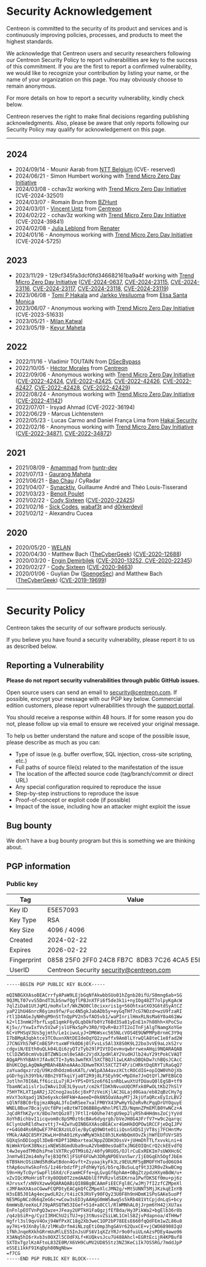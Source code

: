 # Security Acknowledgement

Centreon is committed to the security of its product and services and is continuously improving policies, processes, and products to meet the highest standards.

We acknowledge that Centreon users and security researchers following our Centreon Security Policy to report vulnerabilities are key to the success of this commitment.
If you are the first to report a confirmed vulnerability, we would like to recognize your contribution by listing your name, or the name of your organization on this page.
You may obviously choose to remain anonymous.

For more details on how to report a security vulnerability, kindly check below.

Centreon reserves the right to make final decisions regarding publishing acknowledgments. Also, please be aware that only reports following our Security Policy may qualify for acknowledgement on this page.

---

## 2024

* 2024/09/14 - Mounir Aarab from [NTT Belgium](https://services.global.ntt/) (CVE- reserved)
* 2024/06/21 - Simon Humbert working with [Trend Micro Zero Day Initiative](https://www.zerodayinitiative.com/)
* 2024/03/08 - cchav3z working with [Trend Micro Zero Day Initiative](https://www.zerodayinitiative.com/) (CVE-2024-32501)
* 2024/03/07 - Romain Brun from [BZHunt](https://bzhunt.fr/)
* 2024/03/01 - [Vincent Untz](https://github.com/vuntz) from [Centreon](https://www.centreon.com)
* 2024/02/22 - cchav3z working with [Trend Micro Zero Day Initiative](https://www.zerodayinitiative.com/) (CVE-2024-39841)
* 2024/02/08 - [Julia Leblond](https://github.com/JuliaLblnd) from [Renater](https://www.renater.fr/)
* 2024/01/16 - Anonymous working with [Trend Micro Zero Day Initiative](https://www.zerodayinitiative.com/) (CVE-2024-5725)

## 2023

* 2023/11/29 - 129cf345fa3dcf0fd346682161ba9a4f working with [Trend Micro Zero Day Initiative](https://www.zerodayinitiative.com/) ([CVE-2024-0637](https://www.zerodayinitiative.com/advisories/ZDI-24-118/), [CVE-2024-23115](https://www.zerodayinitiative.com/advisories/ZDI-24-117/), [CVE-2024-23116](https://www.zerodayinitiative.com/advisories/ZDI-24-116/), [CVE-2024-23117](https://www.zerodayinitiative.com/advisories/ZDI-24-115/), [CVE-2024-23118](https://www.zerodayinitiative.com/advisories/ZDI-24-114/), [CVE-2024-23119](https://www.zerodayinitiative.com/advisories/ZDI-24-113/))
* 2023/06/08 - [Tomi P Hakala](mailto:tomi.p.hakala@elisa.fi) and [Jarkko Vesiluoma](mailto:jarkko.vesiluoma@elisa.fi) from [Elisa Santa Monica](https://www.elisasantamonica.fi)
* 2023/06/07 - Anonymous working with [Trend Micro Zero Day Initiative](https://www.zerodayinitiative.com/) (CVE-2023-51633)
* 2023/05/21 - [Milan Katwal](https://twitter.com/milankatwal99)
* 2023/05/19 - [Keyur Maheta](mailto:nthanvs@gmail.com)

## 2022

* 2022/11/16 - Vladimir TOUTAIN from [DSecBypass](https://www.dsecbypass.com)
* 2022/10/05 - [Héctor Morales](mailto:hmorales@centreon.com) from [Centreon](https://www.centreon.com)
* 2022/09/06 - Anonymous working with [Trend Micro Zero Day Initiative](https://www.zerodayinitiative.com/) ([CVE-2022-42424](https://www.zerodayinitiative.com/advisories/ZDI-22-1395/), [CVE-2022-42425](https://www.zerodayinitiative.com/advisories/ZDI-22-1396/), [CVE-2022-42426](https://www.zerodayinitiative.com/advisories/ZDI-22-1397/), [CVE-2022-42427](https://www.zerodayinitiative.com/advisories/ZDI-22-1398/), [CVE-2022-42428](https://www.zerodayinitiative.com/advisories/ZDI-22-1399/), [CVE-2022-42429](https://www.zerodayinitiative.com/advisories/ZDI-22-1394/))
* 2022/08/24 - Anonymous working with [Trend Micro Zero Day Initiative](https://www.zerodayinitiative.com/) ([CVE-2022-41142](https://www.zerodayinitiative.com/advisories/ZDI-22-1326/))
* 2022/07/01 - Irsyad Ahmad (CVE-2022-36194)
* 2022/06/29 - Marcus Lichtenstern
* 2022/05/23 - Lucas Carmo and Daniel França Lima from [Hakaï Security](https://www.hakaioffensivesecurity.com/)
* 2022/02/16 - Anonymous working with [Trend Micro Zero Day Initiative](https://www.zerodayinitiative.com/) ([CVE-2022-34871](https://www.zerodayinitiative.com/advisories/ZDI-22-953/), [CVE-2022-34872](https://www.zerodayinitiative.com/advisories/ZDI-22-954/))

## 2021

* 2021/08/09 - [Amammad](https://huntr.dev/users/amammad) from [huntr-dev](https://huntr.dev/)
* 2021/07/13 - [Gaurang Maheta](https://www.linkedin.com/in/gaurang883)
* 2021/06/21 - [Bao Chau](https://www.linkedin.com/in/nhubaochau/) / CyRadar
* 2021/04/07 - [Synacktiv](https://www.synacktiv.com/), Guillaume André and Théo Louis-Tisserand
* 2021/03/23 - [Benoit Poulet](https://twitter.com/poulet_benoit)
* 2021/02/22 - [Cody Sixteen](https://twitter.com/CodySixteen) ([CVE-2020-22425](https://code610.blogspot.com/2020/04/postauth-sqli-in-centreon-1910-1el7.html))
* 2021/02/16 - [Sick Codes](https://twitter.com/sickcodes), [wabaf3t](https://twitter.com/wabafet1) and [d0rkerdevil](https://twitter.com/d0rkerdevil)
* 2021/02/12 - Alexandru Cucea

## 2020

* 2020/05/20 - [WELAN](https://welan.fr/)
* 2020/04/30 - Matthew Bach ([TheCyberGeek](https://thecybergeek.co.uk/)) ([CVE-2020-12688](https://github.com/TheCyberGeek/Centreon-20.04))
* 2020/03/20 - [Engin Demirbilek](https://github.com/EnginDemirbilek) ([CVE-2020-13252, CVE-2020-22345](https://engindemirbilek.github.io/centreon-19.10-rce))
* 2020/02/27 - [Cody Sixteen](https://twitter.com/CodySixteen) ([CVE-2020-9463](https://code610.blogspot.com/2020/02/postauth-rce-in-centreon-1910.html))
* 2020/01/06 - Guylian Dw ([SpengeSec](https://spenge.pw/)) and Matthew Bach ([TheCyberGeek](https://thecybergeek.co.uk/)) ([CVE-2019-19699](https://birdsarentrealctf.dev/2020/04/04/Centreon-ARCE-by-SpengeSec.html))

---

# Security Policy

Centreon takes the security of our software products seriously.

If you believe you have found a security vulnerability, please report it to us as described below.

## Reporting a Vulnerability

**Please do not report security vulnerabilities through public GitHub issues.**

Open source users can send an email to security@centreon.com. If possible, encrypt your message with our PGP key below. Commercial edition customers, please report vulnerabilities through the [support portal](https://support.centreon.com).

You should receive a response within 48 hours. If for some reason you do not, please follow up via email to ensure we received your original message.

To help us better understand the nature and scope of the possible issue, please describe as much as you can: 

* Type of issue (e.g. buffer overflow, SQL injection, cross-site scripting, etc.)
* Full paths of source file(s) related to the manifestation of the issue
* The location of the affected source code (tag/branch/commit or direct URL)
* Any special configuration required to reproduce the issue
* Step-by-step instructions to reproduce the issue
* Proof-of-concept or exploit code (if possible)
* Impact of the issue, including how an attacker might exploit the issue

## Bug bounty

We don't have a bug bounty program but this is something we are thinking about.

## PGP information

### Public key

| Tag | Value |
| -- | -- |
| Key ID | E5E57093 |
| Key Type | RSA |
| Key Size | 4096 / 4096 |
| Created | 2024-02-22 |
| Expires | 2026-02-22 |
| Fingerprint | 0858 25F0 2FF0 24C8 FB7C  8DB3 7C26 4CA5 E5E5 7093 |
| UserID | Centreon Security <security@centreon.com> |

```
-----BEGIN PGP PUBLIC KEY BLOCK-----

mQINBGXXAsoBEACrrfyAPaW9LEjbGqNfAkwbbSUo01hZgnb20ifU/S0mng6ab+SG
9QJMLT07vvS5DndT3LbSnwfQgflPBJnXTFi6f5de3k1i+nyIOg48ZT7olpyKgAcW
7qlZiDa81UtJqMI/moRxlxf/WkZNO0Cl0cixxris1g+56OhtxatXO3G6tdSyAtCZ
yaP21hU46nrcR6yims9fw/Fuc4N5gkJabADb5y+eyGqTHf7cG7NOzd+wzU9fzaRI
rtl1D4AGeJyNHhgM9nStTnQpPV2n5vfAO5vb1/waPInrilHmxRLNsMa6Y0a461Ww
k2+lI3nmWJfbrfLvpE1qmkF6yOLqbOkFb0YzT6Bd35a81yEnE1n7h80hh+XPoCSu
Kj5v//YxwIxfVv5V2wFjslUFNx5pPv3R0/YQvR+Bz3TI2oITnFjAlgTNamgXoYGe
6C+VPHSqV3Us5gjmth/Le1ciwuLyJ+DM6Wsxc565NLcVOS4E9UWPMPp8rnmC3Y9q
I7bBMgA3qbktce3TC0uxnXNtDEIdeOqYQ2zywffx9Am8lLYrwQlA8teC1e8fad2W
J7CNGYhS7WFCnBE5PrtuxWFYk0D6j0lFvsLs5Al3X8S0K9L22bo3vVE9aLzkS2rv
cdgviN/EEth0uQLk04LQi6zyQTzTyb29lPIVtDIevmvqwbrrwexAHqi9NQARAQAB
tClDZW50cmVvbiBTZWN1cml0eSA8c2VjdXJpdHlAY2VudHJlb24uY29tPokCVAQT
AQgAPhYhBAhYJfAv8CTI+3yNs3wmTKXl5XCTBQJl1wLKAhsDBQkDw7chBQsJCAcC
BhUKCQgLAgQWAgMBAh4BAheAAAoJEHwmTKXl5XCTZT4P/iCHRktDqERYTiRaGqQ7
zaYuadqxzrzQ/U9KzdhOdzm6sKATL/vW1pA3A4avzXCtcROCdIG+opIQW0VhOjXb
pGDrhgih39Ybk/8Bn2Y0TkqiYja0T2R9j8LF5Eyh9C+MpDXe7JnQtQYlJWFEBGCQ
Jotlhn70I6ALff6iciLu7jRJ+YPS+DYSzo6f6IsnRbLwuXtUfDUauQ0lEgSB+tf9
TbamNCa1islr1uIWAviIUE3L9yuut/cm2kfIbKhNvuoUQCMfxk0PwOLtKb27hSlY
75HYTKLXT1pAR2jJ2Cnog2au16cj8xP7zVeiKjlAC3GLajd0Gaa/eb82qBzCHy7g
mVxY3oXqadj1N3e6yxkc6HFkW+AaeeD+0k6N5OaVAayM7jJkjUfaQRcxEyIzLBV2
sQlNf8BC0rEgjmzANqAL3foImRSee7xalFM0YX43PwHyYb2eRvRcPqqDrUYOguyE
WNEL0Bue7BcajyUcf8PejeBztW7I06BB8gvNhnlPElZD/NqmnZPmEMlB0YwNCz+A
JqCdRfhKZyrX/8Do7mtQGz8Tj7FtlIr60Uhe74tgU9ep2lyR5h4HHdmsZoCjYyVd
XoYhBichbvI1icqvom8c8pSM0zt6cBAv6dyqrgb/bVeJH8G4JFrfV7+w9c2qarqc
6ClynUoREldhwzvttj7+4ZwYuQINBGXXAsoBEACxr4GmHkDQPOw1RCCFjeDqIJPV
r+G4G04Rs6RQwEF7P4CBXzULOle/ByCqQ9WOteO1iiQsnSXDSIjVT8sj7FCHntMv
YMGk/AAQC85RY2KwLH+0hA01zKyvWMyW3kbI8h3LKeNbQmXOvZkjhWfEUfUVrS85
GQXqSnDD1ogQl3DeBrKDPf1DNbxrteaCNppZODH3OssV+jUHmDhTTLfxvvkLni+4
NiWmkYGnK38NxzixNEWS8GmdUba9nuA2VbmB0esOaBTxJNGEOIQnCrQ2ckEEvdfQ
t4w3eyedTMhDhiPnelVXTRcyOTM9i62/40fy9RUOS/OJlrCuExREKIm7sUWXHc6C
JnmYw8I2mi4mhyTejB3QfKljFSUF6FUwh3DRgNPDEVxn5wr/IjE0GqEh5OgfJbEm
6TB9kHcOSiUWd5RdKwtBdon4Gvft+ZsyaajkyFk3Lz9EULMF5gBMOFYHTodO6G94
thAp6ouYwSkoFnS/1z46rbdzfPjzFdhWyYpS/b5rqJBuSuLqf9t332R0vZkwBCmg
S9n+HyTcOyrSwpFl16Xd/cFzamHCFfe+gLGvgGf6phAm+OBgZtzpdzHXymBdW/u+
vZvIQcXMoHri6TrXy8OQb0T2zmdAADblEfPVRzvldSEKrna1PwfDK5Ef0mu+pj6z
HJrvsxf/xN9VXzww9QARAQABiQI8BBgBCAAmFiEECFgl8C/wJMj7fI2zfCZMpeXl
cJMFAmXXAsoCGwwFCQPDtyEACgkQfCZMpeXlcJMN2g/+MtSUNNT5MjJKzkqEInYB
H3sEB5J01Ag4ecpwdLR2c/t4izC9JRVFy90FQy23U0F8h9nHDmK1SPoSAKe5uoPf
NE5MGpNCzd66qZeG6c+wCow3sED3yAAHgG0mWSAwq5s5kRb481VtCpjdnLqS+bcy
6mmWsB/eeXoLFJ9pARSQTW53IGef+51d+a8CCl/RlWMNhAL0jJrpm6YH42jXU7ax
EnFnlpEOTVnPgQ3wze+JFeay2UPTkH1FaQgzjfEfBda/Hy3PikWa2+bgElb36r8b
/q4zbSiR+g/CyzI3RHChU2iTUJ+pj3tNusvZSiLWL1CmlS8ZjvPdapnoa/4THHwf
Hgfrl3sl9qvV4Oxj94WfPxXC18g2Xb3weC1OP2bP78EEsE660fqQdFEm1wZL86u8
ay7Hi+9JXn8yl8/zlMKuDrfm4iNLzqEtiOmp3hgGAVr62QuxCE+vjCWO68908IqU
1fNhJnqeRXkhGRrmUuMlLES5InJsUFS6V1qXZzYRJr9o0fuiULnAzsPDEy4awo96
X3ANq5hI6rXvb3s0OXZl5COdFXLf+KUQkvsJcu7U488Ahcl+EGRtEcijR4KPBuf8
SXTDxTgzlKzAFtoL83ZE0M/X6VH9CuMV2UD85Stz3NZ3KeCiIk7OS5RG/7mddJpP
eSSEi1kkF91KqDph80NgNbw=
=f7CG
-----END PGP PUBLIC KEY BLOCK-----
```
